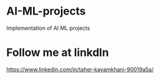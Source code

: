 # AI-ML-projects
Implementation of AI ML projects

# Follow me at linkdln
https://www.linkedin.com/in/taher-kayamkhani-90019a5a/

